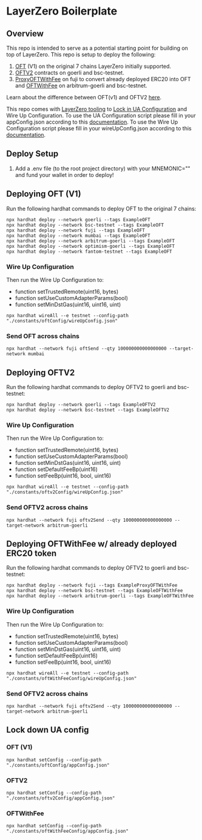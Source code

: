 # LayerZero Boilerplate

## Overview

This repo is intended to serve as a potential starting point for building on top of LayerZero. This repo is setup to deploy the following:
1) [OFT](https://layerzero.gitbook.io/docs/evm-guides/layerzero-omnichain-contracts/oft/oft-v1) (V1) on the original 7 chains LayerZero initially supported. 
2) [OFTV2](https://layerzero.gitbook.io/docs/evm-guides/layerzero-omnichain-contracts/oft/oftv2) contracts on goerli and bsc-testnet.
3) [ProxyOFTWithFee](https://github.com/LayerZero-Labs/solidity-examples/blob/main/contracts/token/oft/v2/fee/ProxyOFTWithFee.sol) on fuji to convert already deployed ERC20 into OFT and [OFTWithFee](https://github.com/LayerZero-Labs/solidity-examples/blob/main/contracts/token/oft/v2/fee/OFTWithFee.sol) on arbitrum-goerli and bsc-testnet.

Learn about the difference between OFT(v1) and OFTV2 [here](https://layerzero.gitbook.io/docs/evm-guides/layerzero-omnichain-contracts/oft/oft-v1-vs-oftv2-which-should-i-use). 

This repo comes with [LayerZero tooling](https://layerzero.gitbook.io/docs/evm-guides/layerzero-tooling) to [Lock in UA Configuration](https://layerzero.gitbook.io/docs/evm-guides/ua-custom-configuration/lock-in-ua-configuration) and Wire Up Configuration. 
To use the UA Configuration script please fill in your appConfig.json according to this [documentation](https://layerzero.gitbook.io/docs/evm-guides/layerzero-tooling/ua-configuration).
To use the Wire Up Configuration script please fill in your wireUpConfig.json according to this [documentation](https://layerzero.gitbook.io/docs/evm-guides/layerzero-tooling/wire-up-configuration).

## Deploy Setup
1. Add a .env file (to the root project directory) with your MNEMONIC="" and fund your wallet in order to deploy!

## Deploying OFT (V1)

Run the following hardhat commands to deploy OFT to the original 7 chains:
```
npx hardhat deploy --network goerli --tags ExampleOFT
npx hardhat deploy --network bsc-testnet --tags ExampleOFT
npx hardhat deploy --network fuji --tags ExampleOFT
npx hardhat deploy --network mumbai --tags ExampleOFT
npx hardhat deploy --network arbitrum-goerli --tags ExampleOFT
npx hardhat deploy --network optimism-goerli --tags ExampleOFT
npx hardhat deploy --network fantom-testnet --tags ExampleOFT
```
### Wire Up Configuration
Then run the Wire Up Configuration to:
<ul>
    <li>function setTrustedRemote(uint16, bytes)</li>
    <li>function setUseCustomAdapterParams(bool)</li>
    <li>function setMinDstGas(uint16, uint16, uint)</li>
</ul>



```
npx hardhat wireAll --e testnet --config-path "./constants/oftConfig/wireUpConfig.json"
```

### Send OFT across chains

```
npx hardhat --network fuji oftSend --qty 100000000000000000 --target-network mumbai
```

## Deploying OFTV2

Run the following hardhat commands to deploy OFTV2 to goerli and bsc-testnet:
```
npx hardhat deploy --network goerli --tags ExampleOFTV2
npx hardhat deploy --network bsc-testnet --tags ExampleOFTV2
```

### Wire Up Configuration

Then run the Wire Up Configuration to:
<ul>
    <li>function setTrustedRemote(uint16, bytes)</li>
    <li>function setUseCustomAdapterParams(bool)</li>
    <li>function setMinDstGas(uint16, uint16, uint)</li>
    <li>function setDefaultFeeBp(uint16)</li>
    <li>function setFeeBp(uint16, bool, uint16)</li>
</ul>

```
npx hardhat wireAll --e testnet --config-path "./constants/oftv2Config/wireUpConfig.json"
```

### Send OFTV2 across chains

```
npx hardhat --network fuji oftv2Send --qty 100000000000000000 --target-network arbitrum-goerli
```

## Deploying OFTWithFee w/ already deployed ERC20 token

Run the following hardhat commands to deploy OFTV2 to goerli and bsc-testnet:
```
npx hardhat deploy --network fuji --tags ExampleProxyOFTWithFee
npx hardhat deploy --network bsc-testnet --tags ExampleOFTWithFee
npx hardhat deploy --network arbitrum-goerli --tags ExampleOFTWithFee
```

### Wire Up Configuration

Then run the Wire Up Configuration to:
<ul>
    <li>function setTrustedRemote(uint16, bytes)</li>
    <li>function setUseCustomAdapterParams(bool)</li>
    <li>function setMinDstGas(uint16, uint16, uint)</li>
    <li>function setDefaultFeeBp(uint16)</li>
    <li>function setFeeBp(uint16, bool, uint16)</li>
</ul>

```
npx hardhat wireAll --e testnet --config-path "./constants/oftWithFeeConfig/wireUpConfig.json"
```


### Send OFTV2 across chains

```
npx hardhat --network fuji oftv2Send --qty 100000000000000000 --target-network arbitrum-goerli
```


## Lock down UA config

### OFT (V1)
```
npx hardhat setConfig --config-path "./constants/oftConfig/appConfig.json"
```

### OFTV2
```
npx hardhat setConfig --config-path "./constants/oftv2Config/appConfig.json"
```

### OFTWithFee
```
npx hardhat setConfig --config-path "./constants/oftWithFeeConfig/appConfig.json"
```